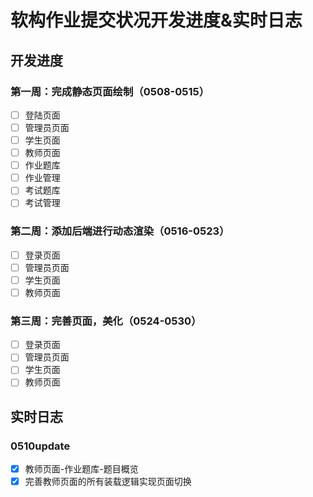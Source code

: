 # 软构作业提交状况开发进度&实时日志

## 开发进度

### 第一周：完成静态页面绘制（0508-0515）

* [ ]  登陆页面
* [ ]  管理员页面
* [ ]  学生页面
* [ ]  教师页面
  * [ ]  作业题库
  * [ ]  作业管理
  * [ ]  考试题库
  * [ ]  考试管理

### 第二周：添加后端进行动态渲染（0516-0523）

* [ ]  登录页面
* [ ]  管理员页面
* [ ]  学生页面
* [ ]  教师页面

### 第三周：完善页面，美化（0524-0530）

* [ ]  登录页面
* [ ]  管理员页面
* [ ]  学生页面
* [ ]  教师页面

## 实时日志

### **0510update**

* [X]  教师页面-作业题库-题目概览
* [X]  完善教师页面的所有装载逻辑实现页面切换
